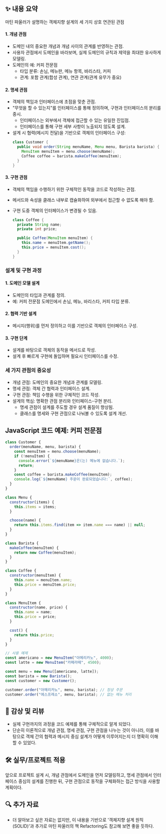 ## ✨ 내용 요약

마틴 파울러가 설명하는 객체지향 설계의 세 가지 상호 연관된 관점

#### 1. 개념 관점

- 도메인 내의 중요한 개념과 개념 사이의 관계를 반영하는 관점.
- 사용자 관점에서 도메인을 바라보며, 실제 도메인의 규칙과 제약을 최대한 유사하게 모델링.
- 도메인의 예: 커피 전문점
  - 타입 분류: 손님, 메뉴판, 메뉴 항목, 바리스타, 커피
  - 관계: 포함 관계(합성 관계), 연관 관계(관계 유무가 중요)

#### 2. 명세 관점

- 객체의 책임과 인터페이스에 초점을 맞춘 관점.
- "무엇을 할 수 있는지"를 인터페이스를 통해 정의하며, 구현과 인터페이스의 분리를 중시.
  - 인터페이스는 외부에서 객체에 접근할 수 있는 유일한 진입점.
  - 인터페이스를 통해 구현 세부 사항이 노출되지 않도록 설계.
- 설계 시 협력(메시지 전달)을 기반으로 객체의 인터페이스 구성:
  ```Java
  class Customer {
    public void order(String menuName, Menu menu, Barista barista) {
      MenuItem menuItem = menu.choose(menuName);
      Coffee coffee = barista.makeCoffee(menuItem);
    }
  }
  ```

#### 3. 구현 관점

- 객체의 책임을 수행하기 위한 구체적인 동작을 코드로 작성하는 관점.
- 메서드와 속성을 클래스 내부로 캡슐화하여 외부에서 접근할 수 없도록 해야 함.
- 구현 도중 객체의 인터페이스가 변경될 수 있음.

  ```Java
  class Coffee {
    private String name;
    private int price;

    public Coffee(MenuItem menuItem) {
      this.name = menuItem.getName();
      this.price = menuItem.cost();
    }
  }
  ```

### 설계 및 구현 과정

#### 1. 도메인 모델 설계

- 도메인의 타입과 관계를 정의.
- 예: 커피 전문점 도메인에서 손님, 메뉴, 바리스타, 커피 타입 분류.

#### 2. 협력 기반 설계

- 메시지(행위)를 먼저 정의하고 이를 기반으로 객체의 인터페이스 구성.

#### 3. 구현 단계

- 설계를 바탕으로 객체의 동작을 메서드로 작성.
- 설계 후 빠르게 구현에 돌입하며 필요시 인터페이스를 수정.

### 세 가지 관점의 중요성

- 개념 관점: 도메인의 중요한 개념과 관계를 모델링.
- 명세 관점: 객체 간 협력과 인터페이스 설계.
- 구현 관점: 책임 수행을 위한 구체적인 코드 작성.
- 설계의 핵심: 명확한 관점 분리와 인터페이스-구현 분리.
  - 명세 관점이 설계를 주도할 경우 설계 품질이 향상됨.
  - 클래스를 명세와 구현 관점으로 나눠볼 수 있도록 설계 개선.

## JavaScript 코드 예제: 커피 전문점

```JavaScript
class Customer {
  order(menuName, menu, barista) {
    const menuItem = menu.choose(menuName);
    if (!menuItem) {
      console.error(`${menuName}은(는) 메뉴에 없습니다.`);
      return;
    }
    const coffee = barista.makeCoffee(menuItem);
    console.log(`${menuName} 주문이 완료되었습니다:`, coffee);
  }
}

class Menu {
  constructor(items) {
    this.items = items;
  }

  choose(name) {
    return this.items.find(item => item.name === name) || null;
  }
}

class Barista {
  makeCoffee(menuItem) {
    return new Coffee(menuItem);
  }
}

class Coffee {
  constructor(menuItem) {
    this.name = menuItem.name;
    this.price = menuItem.price;
  }
}

class MenuItem {
  constructor(name, price) {
    this.name = name;
    this.price = price;
  }

  cost() {
    return this.price;
  }
}

// 사용 예제
const americano = new MenuItem("아메리카노", 4000);
const latte = new MenuItem("카페라떼", 4500);

const menu = new Menu([americano, latte]);
const barista = new Barista();
const customer = new Customer();

customer.order("아메리카노", menu, barista); // 정상 주문
customer.order("에스프레소", menu, barista); // 없는 메뉴 처리
```

## 📝 감상 및 리뷰

- 실제 구현까지의 과정을 코드 예제를 통해 구체적으로 알게 되었다.
- 단순히 이론적으로 개념 관점, 명세 관점, 구현 관점을 나누는 것이 아니라, 이를 바탕으로 객체 간의 협력과 메시지 중심 설계가 어떻게 이루어지는지 더 명확히 이해할 수 있었다.

## 🛠️ 실무/프로젝트 적용

앞으로 프로젝트 설계 시, 개념 관점에서 도메인을 먼저 모델링하고, 명세 관점에서 인터페이스 중심의 설계를 진행한 뒤, 구현 관점으로 동작을 구체화하는 접근 방식을 사용할 계획이다.

## 🔍 추가 자료

- 더 알아보고 싶은 자료는 없지만, 이 내용을 기반으로 '객체지향 설계 원칙(SOLID)'과 추가로 마틴 파울러의 책 Refactoring도 참고해 보면 좋을 듯하다.
